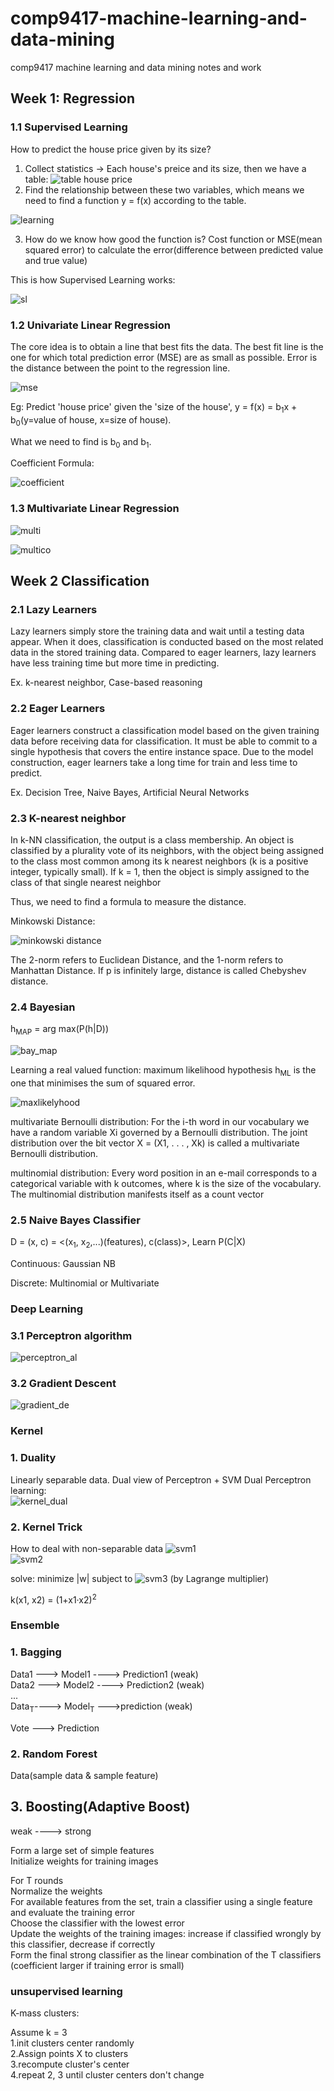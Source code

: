 # comp9417-machine-learning-and-data-mining
comp9417 machine learning and data mining notes and work

## Week 1: Regression

### 1.1 Supervised Learning
How to predict the house price given by its size?
1. Collect statistics -> Each house's preice and its size, then we have a table:
![table house price](https://github.com/fengdu78/Coursera-ML-AndrewNg-Notes/raw/master/images/44c68412e65e62686a96ad16f278571f.png)
2. Find the relationship between these two variables, which means we need to find a function y = f(x) according to the table.

![learning](https://github.com/fengdu78/Coursera-ML-AndrewNg-Notes/raw/master/images/8e76e65ca7098b74a2e9bc8e9577adfc.png)

3. How do we know how good the function is? Cost function or MSE(mean squared error) to calculate the error(difference between predicted value and true value)

This is how Supervised Learning works:

![sl](https://github.com/fengdu78/Coursera-ML-AndrewNg-Notes/raw/master/images/ad0718d6e5218be6e6fce9dc775a38e6.png)


### 1.2 Univariate Linear Regression
The core idea is to obtain a line that best fits the data. The best fit line is the one for which total prediction error (MSE) are as small as possible. Error is the distance between the point to the regression line.


![mse](https://i.imgur.com/vB3UAiH.jpg)

Eg:
Predict 'house price' given the 'size of the house', y = f(x) = b<sub>1</sub>x + b<sub>0</sub>(y=value of house, x=size of house).

What we need to find is b<sub>0</sub> and b<sub>1</sub>.

Coefficient Formula:

![coefficient](https://wikimedia.org/api/rest_v1/media/math/render/svg/8d2945202d09869511723ad4b0dfe5926cc3d2a0)

### 1.3 Multivariate Linear Regression

![multi](https://wikimedia.org/api/rest_v1/media/math/render/svg/8119b3ed1259aa8ff15166488548104b50a0f92e)

![multico](https://wikimedia.org/api/rest_v1/media/math/render/svg/6732e88e94d90d9e2ff8415882cb4ab1605790cb)


## Week 2 Classification
### 2.1 Lazy Learners
Lazy learners simply store the training data and wait until a testing data appear. When it does, classification is conducted based on the most related data in the stored training data. Compared to eager learners, lazy learners have less training time but more time in predicting.

Ex. k-nearest neighbor, Case-based reasoning

### 2.2 Eager Learners
Eager learners construct a classification model based on the given training data before receiving data for classification. It must be able to commit to a single hypothesis that covers the entire instance space. Due to the model construction, eager learners take a long time for train and less time to predict.

Ex. Decision Tree, Naive Bayes, Artificial Neural Networks

### 2.3 K-nearest neighbor
In k-NN classification, the output is a class membership. An object is classified by a plurality vote of its neighbors, with the object being assigned to the class most common among its k nearest neighbors (k is a positive integer, typically small). If k = 1, then the object is simply assigned to the class of that single nearest neighbor

Thus, we need to find a formula to measure the distance.

Minkowski Distance:

![minkowski distance](https://wikimedia.org/api/rest_v1/media/math/render/svg/4060cc840aeab9e41b5e47356088889e2e7a6f0f)

The 2-norm refers to Euclidean Distance, and the 1-norm refers to Manhattan Distance. If p is infinitely large, distance is called Chebyshev distance.

### 2.4 Bayesian
h<sub>MAP</sub> = arg max(P(h|D))

![bay_map](https://wikimedia.org/api/rest_v1/media/math/render/svg/874397c7e77a6d91ce7e04550c62d3b582248f91)

Learning a real valued function: maximum likelihood hypothesis h<sub>ML</sub> is the one that minimises the sum of squared error.

![maxlikelyhood](https://cdn-images-1.medium.com/max/1600/1*t4zrihvhtlZJZsvcX3jRjg.png)

multivariate Bernoulli distribution:
For the i-th word in our vocabulary we have a random variable Xi governed by a Bernoulli distribution. The joint distribution over the bit vector X = (X1, . . . , Xk) is called a multivariate Bernoulli distribution.

multinomial distribution:
Every word position in an e-mail corresponds to a categorical variable with k outcomes, where k is the size of the vocabulary. The multinomial distribution manifests itself as a count vector

### 2.5 Naive Bayes Classifier
D = (x, c) = <(x<sub>1</sub>, x<sub>2</sub>,...)(features), c(class)>,
Learn P(C|X)

Continuous: Gaussian NB

Discrete: Multinomial or Multivariate

### Deep Learning

### 3.1 Perceptron algorithm
![perceptron_al](https://cdn-images-1.medium.com/max/1600/1*PbJBdf-WxR0Dd0xHvEoh4A.png)

### 3.2 Gradient Descent
![gradient_de](https://ml-cheatsheet.readthedocs.io/en/latest/_images/gradient_descent_demystified.png)


### Kernel </br>
### 1. Duality
Linearly separable data. Dual view of Perceptron + SVM
Dual Perceptron learning:</br>
![kernel_dual](https://wikimedia.org/api/rest_v1/media/math/render/svg/003c2a1743fb20ecb7bc70b1bf48bc88bde5dfbd)


### 2. Kernel Trick
How to deal with non-separable data
![svm1](https://wikimedia.org/api/rest_v1/media/math/render/svg/90e0fa283c9e642c9c11b22da45efa30b06944a9)</br>
![svm2](https://upload.wikimedia.org/wikipedia/commons/thumb/7/72/SVM_margin.png/600px-SVM_margin.png)</br>

solve: minimize |w| subject to ![svm3](https://wikimedia.org/api/rest_v1/media/math/render/svg/94c99827acb10edd809df63bb86ca1366f01a8ac) (by Lagrange multiplier)

k(x1, x2) = (1+x1·x2)<sup>2</sup>

### Ensemble </br>
### 1. Bagging</br>

Data1 ---> Model1 ----> Prediction1 (weak) </br>
Data2 ---> Model2 ----> Prediction2 (weak) </br>
...</br>
Data<sub>T</sub>----> Model<sub>T</sub> --->prediction (weak)

Vote ---> Prediction


### 2. Random Forest

Data(sample data & sample feature)

## 3. Boosting(Adaptive Boost)

weak ----> strong


Form a large set of simple features</br>
Initialize weights for training images</br>
<div>
For T rounds</br>
Normalize the weights</br>
For available features from the set, train a classifier using a single feature and evaluate the training error</br>
Choose the classifier with the lowest error</br>
Update the weights of the training images: increase if classified wrongly by this classifier, decrease if correctly</br>
Form the final strong classifier as the linear combination of the T classifiers (coefficient larger if training error is small)</br>
</div>

### unsupervised learning
K-mass clusters:

Assume k = 3</br>
1.init clusters center randomly</br>
2.Assign points X to clusters</br>
3.recompute cluster's center</br>
4.repeat 2, 3 until cluster centers don't change</br>
